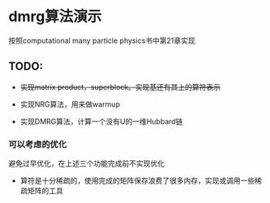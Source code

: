 dmrg算法演示
======

按照computational many particle physics书中第21章实现

TODO:
------

+ ~~实现matrix product，superblock。实现基还有其上的算符表示~~

+ 实现NRG算法，用来做warmup

+ 实现DMRG算法，计算一个没有U的一维Hubbard链  

### 可以考虑的优化

避免过早优化，在上述三个功能完成前不实现优化

+ 算符是十分稀疏的，使用完成的矩阵保存浪费了很多内存，实现或调用一些稀疏矩阵的工具

